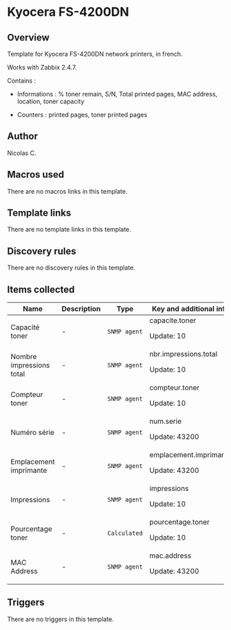 # Kyocera FS-4200DN

## Overview

Template for Kyocera FS-4200DN network printers, in french.


Works with Zabbix 2.4.7.


Contains :


- Informations : % toner remain, S/N, Total printed pages, MAC address, location, toner capacity


- Counters : printed pages, toner printed pages



## Author

Nicolas C.

## Macros used

There are no macros links in this template.

## Template links

There are no template links in this template.

## Discovery rules

There are no discovery rules in this template.

## Items collected

|Name|Description|Type|Key and additional info|
|----|-----------|----|----|
|Capacité toner|<p>-</p>|`SNMP agent`|capacite.toner<p>Update: 10</p>|
|Nombre impressions total|<p>-</p>|`SNMP agent`|nbr.impressions.total<p>Update: 10</p>|
|Compteur toner|<p>-</p>|`SNMP agent`|compteur.toner<p>Update: 10</p>|
|Numéro série|<p>-</p>|`SNMP agent`|num.serie<p>Update: 43200</p>|
|Emplacement imprimante|<p>-</p>|`SNMP agent`|emplacement.imprimante<p>Update: 43200</p>|
|Impressions|<p>-</p>|`SNMP agent`|impressions<p>Update: 10</p>|
|Pourcentage toner|<p>-</p>|`Calculated`|pourcentage.toner<p>Update: 10</p>|
|MAC Address|<p>-</p>|`SNMP agent`|mac.address<p>Update: 43200</p>|
## Triggers

There are no triggers in this template.

